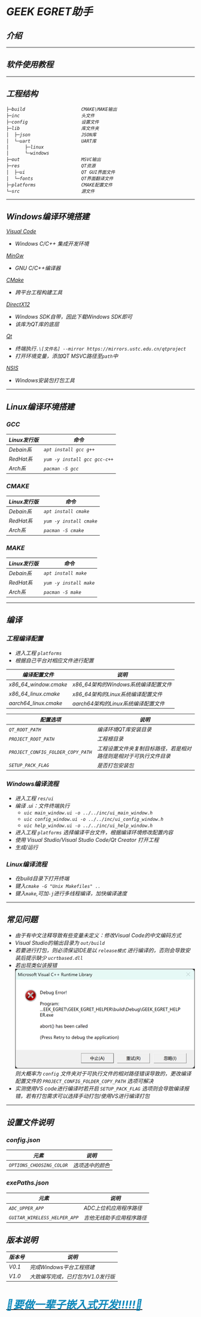 <style> h2 { border-bottom: none } </style>
<i>GEEK EGRET助手
=====
## 介绍
----
## 软件使用教程
----
## 工程结构
```shell
├─build                     CMAKE\MAKE输出
├─inc                       头文件
├─config                    设置文件
├─lib                       库文件夹
│  ├─json                   JSON库
│  └─uart                   UART库
│      ├─linux
│      └─windows
├─out                       MSVC输出
├─res                       QT资源
│  ├─ui                     QT GUI界面文件
│  └─fonts                  QT界面翻译文件
├─platforms                 CMAKE配置文件
└─src                       源文件
```
----
## Windows编译环境搭建
[Visual Code](https://visualstudio.microsoft.com/zh-hans/vs/)
- Windows C/C++ 集成开发环境

[MinGw](https://github.com/skeeto/w64devkit/releases/tag/v2.0.0)
- GNU C/C++编译器

[CMake](https://github.com/Kitware/CMake/releases/download/v3.31.4/cmake-3.31.4-windows-x86_64.msi)
- 跨平台工程构建工具

[DirectX12](https://developer.microsoft.com/zh-cn/windows/downloads/windows-sdk/)
- Windows SDK自带，因此下载Windows SDK即可
- 该库为QT库的底层

[Qt](https://mirrors.tuna.tsinghua.edu.cn/qt/official_releases/online_installers/)
- 终端执行`.\[文件名] --mirror https://mirrors.ustc.edu.cn/qtproject`
- 打开环境变量，添加QT MSVC路径至`path`中

[NSIS](https://sourceforge.net/projects/nsis/files/latest/download)
- Windows安装包打包工具
----
## Linux编译环境搭建
### GCC
| Linux发行版 | 命令 |
| --- | --- |
| Debain系 | ` apt install gcc g++ ` |
| RedHat系 | ` yum -y install gcc gcc-c++ ` |
| Arch系 | ` pacman -S gcc ` |
### CMAKE
| Linux发行版 | 命令 |
| --- | --- |
| Debain系 | ` apt install cmake ` |
| RedHat系 | ` yum -y install cmake ` |
| Arch系 | ` pacman -S cmake ` |
### MAKE
| Linux发行版 | 命令 |
| --- | --- |
| Debain系 | ` apt install make ` |
| RedHat系 | ` yum -y install make ` |
| Arch系 | ` pacman -S make ` |
----
## 编译
### 工程编译配置
- 进入工程 `platforms`
- 根据自己平台对相应文件进行配置

| 编译配置文件 | 说明 |
| --- | --- |
| x86_64_window.cmake | x86_64架构的Windows系统编译配置文件 |
| x86_64_linux.cmake | x86_64架构的Linux系统编译配置文件 |
| aarch64_linux.cmake | aarch64架构的Linux系统编译配置文件 |

| 配置选项 | 说明 |
| ------- | ----- |
| `QT_ROOT_PATH` | 编译环境QT库安装目录 |
| `PROJECT_ROOT_PATH` | 工程根目录 |
| `PROJECT_CONFIG_FOLDER_COPY_PATH` | 工程设置文件夹复制目标路径，若是相对路径则是相对于可执行文件目录 |
| `SETUP_PACK_FLAG` | 是否打包安装包 |
### Windows编译流程
- 进入工程 `res/ui`
- 编译 .ui：文件终端执行
    - `uic main_window.ui -o ../../inc/ui_main_window.h`
    - `uic config_window.ui -o ../../inc/ui_config_window.h`
    - `uic help_window.ui -o ../../inc/ui_help_window.h`
- 进入工程 `platforms` 选择编译平台文件，根据编译环境修改配置内容
- 使用 Visual Studio/Visual Studio Code/Qt Creator 打开工程
- 生成/运行
### Linux编译流程
- 在build目录下打开终端
- 键入` cmake -G "Unix Makefiles" .. `
- 键入` make `,可加` -j `进行多线程编译，加快编译速度
----
## 常见问题
- 由于有中文注释导致有些变量未定义：修改Visual Code的中文编码方式
- Visual Studio的输出目录为 `out/build`
- 若要进行打包，则必须保证IDE是以 `release模式` 进行编译的，否则会导致安装后提示缺少 `ucrtbased.dll`
- 若出现类似该报错 ![image](error/debug_error.png)
则大概率为 `config` 文件夹对于可执行文件的相对路径错误导致的，更改编译配置文件的 `PROJECT_CONFIG_FOLDER_COPY_PATH` 选项可解决
- 实测使用VS code进行编译时若开启 `SETUP_PACK_FLAG` 选项则会导致编译报错，若有打包需求可以选择手动打包/使用VS进行编译打包
----
## 设置文件说明
### config.json
| 元素 | 说明 |
| --- | --- |
| `OPTIONS_CHOOSING_COLOR` | 选项选中的颜色 |
### exePaths.json
| 元素 | 说明 |
| --- | --- |
| `ADC_UPPER_APP` | ADC上位机应用程序路径 |
| `GUITAR_WIRELESS_HELPER_APP` | 吉他无线助手应用程序路径 |
## 版本说明
| 版本号 | 说明 |
| ----- | ---- |
| V0.1 | 完成Windows平台工程搭建 |
| V1.0 | 大致编写完成，已打包为V1.0发行版 |

# [<font color=#0b88bb>🐧要做一辈子嵌入式开发!!!!!🐧</font>](https://github.com/Geek-Egret)